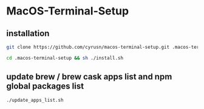 # MacOS-Terminal-Setup

## installation

```sh
git clone https://github.com/cyrusn/macos-terminal-setup.git .macos-terminal-setup

cd .macos-terminal-setup && sh ./install.sh
```

## update brew / brew cask apps list and npm global packages list

```sh
./update_apps_list.sh
```